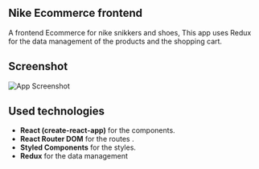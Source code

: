 ## Nike Ecommerce frontend


A frontend Ecommerce for nike snikkers and shoes, This app uses Redux for the data management of the products and the shopping cart.


## Screenshot

![App Screenshot](https://nachoramirez.github.io/nike/og.png)


## Used technologies

- **React (create-react-app)**  for the components.
- **React Router DOM** for the routes .
- **Styled Components** for the styles.
- **Redux** for the data management

